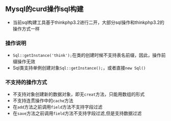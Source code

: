## Mysql的curd操作sql构建

* 当前sql构建工具基于thinkphp3.2进行二开，大部分sql操作和thinkphp3.2的操作方式一样

### 操作说明

* `Sql::getInstance('think');`在类的创建时候不支持表名前缀，因此，操作前缀操作无效
* Sql类支持单例创建对象`Sql::getInstance();`，或者直接`new Sql()`

### 不支持的操作方式

* 不支持对象创建新的数据对象，即无`creat`方法，只能用数组的形式
* 不支持连贯操作中的`cache`方法
* 在`add`方法之前调用`field`方法不支持字段过滤
* 在`save`方法之前调用`field`方法不支持字段过滤,但是支持数据过滤
